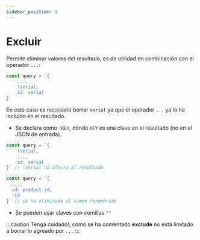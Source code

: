 ```yaml
---
sidebar_position: 9
---
```

# Excluir
Permite eliminar valores del resultado, es de
utilidad en combinación con el operador `...`:

```javascript
const query = `{
    ...,
    !serial,
    id: serial
}`
```
En este caso es necesario borrar `serial` ya que el operador
`...` ya lo ha incluido en el resultado.

- Se declara como `!KEY`, dónde `KEY` es una clave en el resultado
(no en el JSON de entrada).
```javascript
const query = `{
    !serial,
    ...,
    id: serial
}` // !serial no afecta al resultado

const query = `{
  ...,
  id: product.id,
  !id
}` // se ha eliminado el campo renombrado
```
- Se pueden usar claves con comillas `""`

:::caution
Tenga cuidado!, como se ha comentado **exclude** no está limitado
a borrar lo agreado por `...`
:::
